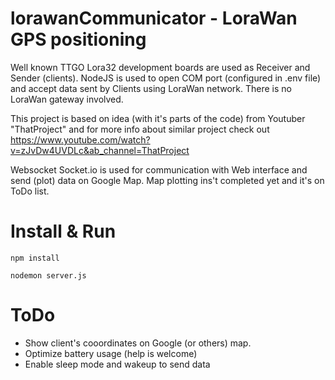 # lorawanCommunicator - LoraWan GPS positioning

Well known TTGO Lora32 development boards are used as Receiver and Sender (clients). NodeJS is used to open COM port (configured in .env file) and accept data sent by Clients using LoraWan network.
There is no LoraWan gateway involved. 

This project is based on idea (with it's parts of the code) from Youtuber "ThatProject" and for more info about similar project check out https://www.youtube.com/watch?v=zJvDw4UVDLc&ab_channel=ThatProject

Websocket Socket.io is used for communication with Web interface and send (plot) data on Google Map. Map plotting ins't completed yet and it's on ToDo list.

# Install & Run

`npm install`

`nodemon server.js`

# ToDo

- Show client's cooordinates on Google (or others) map. 
- Optimize battery usage (help is welcome) 
- Enable sleep mode and wakeup to send data


